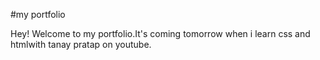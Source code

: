 #my portfolio

Hey! Welcome to my portfolio.It's coming tomorrow when i learn css and htmlwith tanay pratap on youtube.
